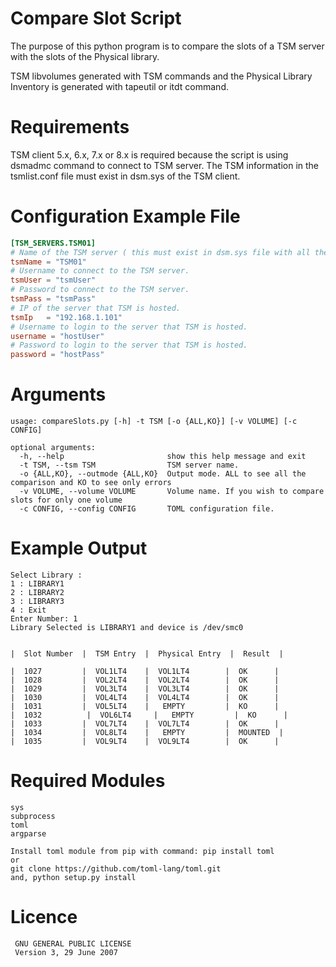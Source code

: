 # Compare Slot Script

The purpose of this python program is to compare the slots of a TSM server 
with the slots of the Physical library.

TSM libvolumes generated with TSM commands and the Physical Library Inventory 
is generated with tapeutil or itdt command.

# Requirements

TSM client 5.x, 6.x, 7.x or 8.x is required because the script is using dsmadmc command to 
connect to TSM server. 
The TSM information in the tsmlist.conf file must exist in dsm.sys of the TSM client.

# Configuration Example File
```toml
[TSM_SERVERS.TSM01]
# Name of the TSM server ( this must exist in dsm.sys file with all the STANZA information.)
tsmName = "TSM01"
# Username to connect to the TSM server.
tsmUser = "tsmUser"
# Password to connect to the TSM server.
tsmPass = "tsmPass"
# IP of the server that TSM is hosted.
tsmIp   = "192.168.1.101"
# Username to login to the server that TSM is hosted.
username = "hostUser"
# Password to login to the server that TSM is hosted.
password = "hostPass"
```

# Arguments
```
usage: compareSlots.py [-h] -t TSM [-o {ALL,KO}] [-v VOLUME] [-c CONFIG]

optional arguments:
  -h, --help                       show this help message and exit
  -t TSM, --tsm TSM                TSM server name.
  -o {ALL,KO}, --outmode {ALL,KO}  Output mode. ALL to see all the comparison and KO to see only errors
  -v VOLUME, --volume VOLUME       Volume name. If you wish to compare slots for only one volume
  -c CONFIG, --config CONFIG       TOML configuration file.
```

# Example Output
```
Select Library :
1 : LIBRARY1
2 : LIBRARY2
3 : LIBRARY3
4 : Exit
Enter Number: 1
Library Selected is LIBRARY1 and device is /dev/smc0


|  Slot Number  |  TSM Entry  |  Physical Entry  |  Result  |

|  1027         |  VOL1LT4    |  VOL1LT4        |  OK      |
|  1028         |  VOL2LT4    |  VOL2LT4        |  OK      |
|  1029         |  VOL3LT4    |  VOL3LT4        |  OK      |
|  1030         |  VOL4LT4    |  VOL4LT4        |  OK      |
|  1031         |  VOL5LT4    |   EMPTY         |  KO      |
|  1032          |  VOL6LT4     |   EMPTY         |  KO      |
|  1033         |  VOL7LT4    |  VOL7LT4        |  OK      |
|  1034         |  VOL8LT4    |   EMPTY         |  MOUNTED  |
|  1035         |  VOL9LT4    |  VOL9LT4        |  OK      |
```

# Required Modules
```
sys
subprocess
toml
argparse

Install toml module from pip with command: pip install toml
or
git clone https://github.com/toml-lang/toml.git
and, python setup.py install
```
# Licence
```
 GNU GENERAL PUBLIC LICENSE
 Version 3, 29 June 2007
```

